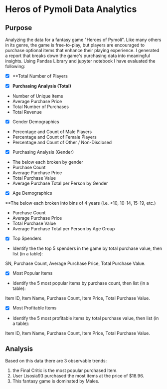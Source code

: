 # Heros of Pymoli Data Analytics

## Purpose
Analyzing the data for a fantasy game "Heroes of Pymoli".
Like many others in its genre, the game is free-to-play, but players are encouraged to purchase optional items that enhance their playing experience. I generated a report that breaks down the game's purchasing data into meaningful insights. Using Pandas Library and jupyter notebook I have evaluated the following:

* [X] **Total Number of Players


* [X] **Purchasing Analysis (Total)**

 *  Number of Unique Items
 * Average Purchase Price
 * Total Number of Purchases
 * Total Revenue


* [X] Gender Demographics

 * Percentage and Count of Male Players
 * Percentage and Count of Female Players
 * Percentage and Count of Other / Non-Disclosed


* [X] Purchasing Analysis (Gender)

 * The below each broken by gender
 * Purchase Count
 * Average Purchase Price
 * Total Purchase Value
 * Average Purchase Total per Person by Gender


* [X] Age Demographics

**The below each broken into bins of 4 years (i.e. <10, 10-14, 15-19, etc.)

* Purchase Count
* Average Purchase Price
* Total Purchase Value
* Average Purchase Total per Person by Age Group




* [X] Top Spenders

* Identify the the top 5 spenders in the game by total purchase value, then list (in a table):

SN,
Purchase Count,
Average Purchase Price,
Total Purchase Value.




* [X] Most Popular Items

* Identify the 5 most popular items by purchase count, then list (in a table):

Item ID,
Item Name,
Purchase Count,
Item Price,
Total Purchase Value.




* [X] Most Profitable Items

* Identify the 5 most profitable items by total purchase value, then list (in a table):

Item ID,
Item Name,
Purchase Count,
Item Price,
Total Purchase Value.

## Analysis 
Based on this data there are 3 observable trends:
1. the Final Critic is the most popular purchased Item.
2. User Lisosia93 purchased the most items at the price of $18.96.
3. This fantasy game is dominated by Males.
